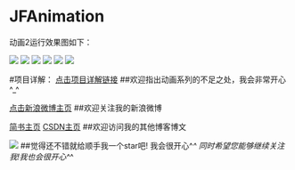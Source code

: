 # JFAnimation
动画2运行效果图如下：


![](http://7pum4h.com1.z0.glb.clouddn.com/JFAnimation基础动画.gif)
![](http://7pum4h.com1.z0.glb.clouddn.com/JFAnimation帧动画.gif)
![](http://7pum4h.com1.z0.glb.clouddn.com/JFAnimation转场动画.gif)
![](http://7pum4h.com1.z0.glb.clouddn.com/JFAnimation组合动画.gif)
![](http://7pum4h.com1.z0.glb.clouddn.com/JFAnimation.gif)
![](http://7pum4h.com1.z0.glb.clouddn.com/JFAnimation1.gif)

#项目详解：
[点击项目详解链接](http://www.jianshu.com/p/d4c516a2d82a)
##欢迎指出动画系列的不足之处，我会非常开心^_^ 


[点击新浪微博主页](http://weibo.com/3876651083/profile?rightmod=1&wvr=6&mod=personinfo)
##欢迎关注我的新浪微博


[简书主页](http://www.jianshu.com/users/be0e45643dcf/latest_articles)
[CSDN主页](http://blog.csdn.net/tubiebutu)
##欢迎访问我的其他博客博文


![](http://7pum4h.com1.z0.glb.clouddn.com/githubStar.png)
##觉得还不错就给顺手我一个star吧! 我会很开心^_^ 同时希望您能够继续关注我!我也会很开心^_^
